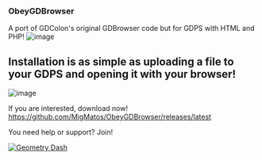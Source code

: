 ### ObeyGDBrowser 

A port of GDColon's original GDBrowser code but for GDPS with HTML and PHP!
![image](https://github.com/MigMatos/ObeyGDBrowser/assets/87149085/a79260b8-186d-44e9-bd98-267ca6dba3a7)

## Installation is as simple as uploading a file to your GDPS and opening it with your browser!
![image](https://github.com/MigMatos/ObeyGDBrowser/assets/87149085/9e99c1f6-6a0c-43e4-bcda-3a981e2156bd)

If you are interested, download now!
https://github.com/MigMatos/ObeyGDBrowser/releases/latest

You need help or support? Join!


[![Geometry Dash](https://invidget.switchblade.xyz/EbYKSHh95B)](https://discord.gg/EbYKSHh95B)
